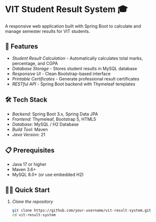 # VIT Student Result System 🎓

A responsive web application built with Spring Boot to calculate and manage semester results for VIT students.

## 🚀 Features

- *Student Result Calculation* - Automatically calculates total marks, percentage, and CGPA
- *Database Storage* - Stores student results in MySQL database
- *Responsive UI* - Clean Bootstrap-based interface
- *Printable Certificates* - Generate professional result certificates
- *RESTful API* - Spring Boot backend with Thymeleaf templates

## 🛠 Tech Stack

- *Backend:* Spring Boot 3.x, Spring Data JPA
- *Frontend:* Thymeleaf, Bootstrap 5, HTML5
- *Database:* MySQL / H2 Database
- *Build Tool:* Maven
- *Java Version:* 21

## 📋 Prerequisites

- Java 17 or higher
- Maven 3.6+
- MySQL 8.0+ (or use embedded H2)

## 🏃‍♂ Quick Start

1. *Clone the repository*
   ```bash
   git clone https://github.com/your-username/vit-result-system.git
   cd vit-result-system
